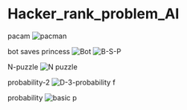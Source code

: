 # Hacker_rank_problem_AI

pacam
![pacman](https://github.com/chetansy08/Hacker_rank_problem_AI/assets/137137686/074c1ab5-4d87-43c9-9c4b-adc316c3d704)

bot saves princess
![Bot](https://github.com/chetansy08/Hacker_rank_problem_AI/assets/137137686/b7a05fef-4ff1-41cd-8925-44dd3831a90a)
![B-S-P](https://github.com/chetansy08/Hacker_rank_problem_AI/assets/137137686/e24e1c1d-5af8-430f-b5a6-d5a95395b89f)

N-puzzle
![N puzzle](https://github.com/chetansy08/Hacker_rank_problem_AI/assets/137137686/81209c35-74da-48ad-b8bd-3677f1411a1a)

probability-2
![D-3-probability f](https://github.com/chetansy08/Hacker_rank_problem_AI/assets/137137686/4039a1f0-57d8-4512-93fe-aa9fcb3d6d79)

probability
![basic p](https://github.com/chetansy08/Hacker_rank_problem_AI/assets/137137686/f55e121a-a573-4238-9ce6-32838d8101ed)
